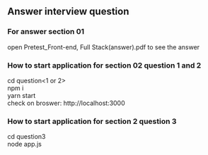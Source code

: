 ## Answer interview question

### For answer section 01
open Pretest_Front-end, Full Stack(answer).pdf to see the answer  

### How to start application for section 02 question 1 and 2
cd question<1 or 2>  
npm i  
yarn start  
check on broswer: http://localhost:3000  

### How to start application for section 2 question 3
cd question3  
node app.js <Fund Name>  
